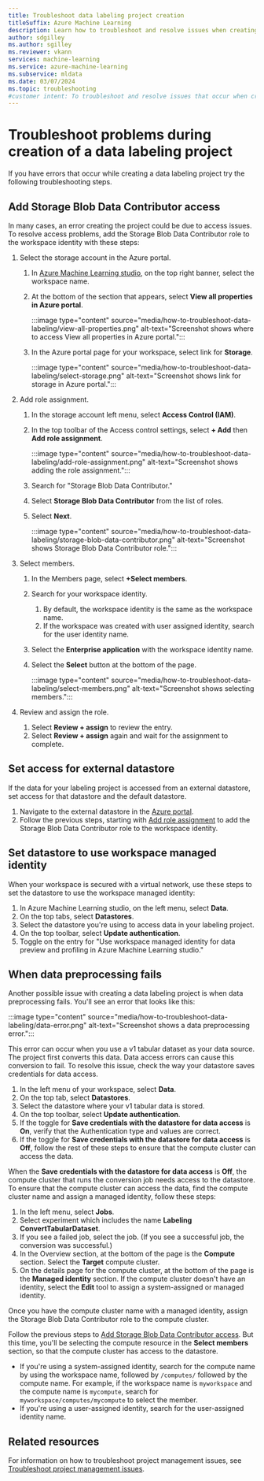 ```yaml
---
title: Troubleshoot data labeling project creation
titleSuffix: Azure Machine Learning
description: Learn how to troubleshoot and resolve issues when creating your data labeling project.
author: sdgilley
ms.author: sgilley
ms.reviewer: vkann
services: machine-learning
ms.service: azure-machine-learning
ms.subservice: mldata
ms.date: 03/07/2024
ms.topic: troubleshooting
#customer intent: To troubleshoot and resolve issues that occur when creating your data labeling project.
---
```


# Troubleshoot problems during creation of a data labeling project 

If you have errors that occur while creating a data labeling project try the following troubleshooting steps.

## <a name="add-blob-access"></a> Add Storage Blob Data Contributor access 

In many cases, an error creating the project could be due to access issues. To resolve access problems, add the Storage Blob Data Contributor role to the workspace identity with these steps:

1. Select the storage account in the Azure portal.

    1. In [Azure Machine Learning studio](https://ml.azure.com), on the top right banner, select the workspace name.
    1. At the bottom of the section that appears, select **View all properties in Azure portal**.

        :::image type="content" source="media/how-to-troubleshoot-data-labeling/view-all-properties.png" alt-text="Screenshot shows where to access View all properties in Azure portal.":::
    
    1. In the Azure portal page for your workspace, select link for **Storage**.
        
        :::image type="content" source="media/how-to-troubleshoot-data-labeling/select-storage.png" alt-text="Screenshot shows link for storage in Azure portal.":::

1. <a name="add"></a> Add role assignment.
    
    1. In the storage account left menu, select **Access Control (IAM)**.
    1. In the top toolbar of the Access control settings, select **+ Add** then **Add role assignment**.

        :::image type="content" source="media/how-to-troubleshoot-data-labeling/add-role-assignment.png" alt-text="Screenshot shows adding the role assignment.":::

    1. Search for "Storage Blob Data Contributor."
    1. Select **Storage Blob Data Contributor** from the list of roles.
    1. Select **Next**.

        :::image type="content" source="media/how-to-troubleshoot-data-labeling/storage-blob-data-contributor.png" alt-text="Screenshot shows Storage Blob Data Contributor role.":::

1. Select members.

    1. In the Members page, select **+Select members**.
    1. Search for your workspace identity. 
        1. By default, the workspace identity is the same as the workspace name.
        1. If the workspace was created with user assigned identity, search for the user identity name.
    1. Select the **Enterprise application** with the workspace identity name.
    1. Select the **Select** button at the bottom of the page.

        :::image type="content" source="media/how-to-troubleshoot-data-labeling/select-members.png" alt-text="Screenshot shows selecting members.":::

1. Review and assign the role.

    1. Select **Review + assign** to review the entry.
    1. Select **Review + assign** again and wait for the assignment to complete.

## Set access for external datastore

If the data for your labeling project is accessed from an external datastore, set access for that datastore and the default datastore. 

1. Navigate to the external datastore in the [Azure portal](https://portal.azure.com).
1. Follow the previous steps, starting with [Add role assignment](#add) to add the Storage Blob Data Contributor role to the workspace identity.

## Set datastore to use workspace managed identity

When your workspace is secured with a virtual network, use these steps to set the datastore to use the workspace managed identity:

1. In Azure Machine Learning studio, on the left menu, select **Data**.
1. On the top tabs, select **Datastores**.
1. Select the datastore you're using to access data in your labeling project.
1. On the top toolbar, select **Update authentication**.
1. Toggle on the entry for "Use workspace managed identity for data preview and profiling in Azure Machine Learning studio."

## When data preprocessing fails

Another possible issue with creating a data labeling project is when data preprocessing fails. You'll see an error that looks like this:

:::image type="content" source="media/how-to-troubleshoot-data-labeling/data-error.png" alt-text="Screenshot shows a data preprocessing error.":::

This error can occur when you use a v1 tabular dataset as your data source. The project first converts this data. Data access errors can cause this conversion to fail. To resolve this issue, check the way your datastore saves credentials for data access.

1. In the left menu of your workspace, select **Data**.
1. On the top tab, select **Datastores**.
1. Select the datastore where your v1 tabular data is stored.
1. On the top toolbar, select **Update authentication**.
1. If the toggle for **Save credentials with the datastore for data access** is **On**, verify that the Authentication type and values are correct.
1. If the toggle for **Save credentials with the datastore for data access** is **Off**, follow the rest of these steps to ensure that the compute cluster can access the data.

When the **Save credentials with the datastore for data access** is **Off**, the compute cluster that runs the conversion job needs access to the datastore. To ensure that the compute cluster can access the data, find the compute cluster name and assign a managed identity, follow these steps: 

1. In the left menu, select **Jobs**.
1. Select experiment which includes the name **Labeling ConvertTabularDataset**.
1. If you see a failed job, select the job. (If you see a successful job, the conversion was successful.)
1. In the Overview section, at the bottom of the page is the **Compute** section. Select the **Target** compute cluster.
1. On the details page for the compute cluster, at the bottom of the page is the **Managed identity** section. If the compute cluster doesn't have an identity, select the **Edit** tool to assign a system-assigned or managed identity.

Once you have the compute cluster name with a managed identity, assign the Storage Blob Data Contributor role to the compute cluster. 

Follow the previous steps to [Add Storage Blob Data Contributor access](#add-blob-access). But this time, you'll be selecting the compute resource in the **Select members** section, so that the compute cluster has access to the datastore.

* If you're using a system-assigned identity, search for the compute name by using the workspace name, followed by `/computes/` followed by the compute name. For example, if the workspace name is `myworkspace` and the compute name is `mycompute`, search for `myworkspace/computes/mycompute` to select the member.
* If you're using a user-assigned identity, search for the user-assigned identity name.

## Related resources

For information on how to troubleshoot project management issues, see [Troubleshoot project management issues](how-to-manage-labeling-projects.md#troubleshoot-issues).
